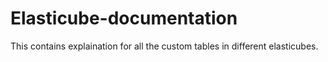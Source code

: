 # Elasticube-documentation
This contains explaination for all the custom tables in different elasticubes.
